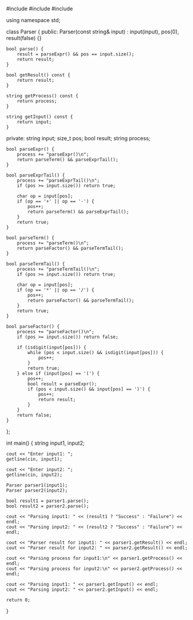 #include <iostream>
#include <string>
#include <cctype>

using namespace std;

class Parser {
public:
    Parser(const string& input) : input(input), pos(0), result(false) {}

    bool parse() {
        result = parseExpr() && pos == input.size();
        return result;
    }

    bool getResult() const {
        return result;
    }

    string getProcess() const {
        return process;
    }

    string getInput() const {
        return input;
    }

private:
    string input;
    size_t pos;
    bool result;
    string process;

    bool parseExpr() {
        process += "parseExpr()\n";
        return parseTerm() && parseExprTail();
    }

    bool parseExprTail() {
        process += "parseExprTail()\n";
        if (pos >= input.size()) return true;

        char op = input[pos];
        if (op == '+' || op == '-') {
            pos++;
            return parseTerm() && parseExprTail();
        }
        return true;
    }

    bool parseTerm() {
        process += "parseTerm()\n";
        return parseFactor() && parseTermTail();
    }

    bool parseTermTail() {
        process += "parseTermTail()\n";
        if (pos >= input.size()) return true;

        char op = input[pos];
        if (op == '*' || op == '/') {
            pos++;
            return parseFactor() && parseTermTail();
        }
        return true;
    }

    bool parseFactor() {
        process += "parseFactor()\n";
        if (pos >= input.size()) return false;

        if (isdigit(input[pos])) {
            while (pos < input.size() && isdigit(input[pos])) {
                pos++;
            }
            return true;
        } else if (input[pos] == '(') {
            pos++;
            bool result = parseExpr();
            if (pos < input.size() && input[pos] == ')') {
                pos++;
                return result;
            }
        }
        return false;
    }
};

int main() {
    string input1, input2;

    cout << "Enter input1: ";
    getline(cin, input1);

    cout << "Enter input2: ";
    getline(cin, input2);

    Parser parser1(input1);
    Parser parser2(input2);

    bool result1 = parser1.parse();
    bool result2 = parser2.parse();

    cout << "Parsing input1: " << (result1 ? "Success" : "Failure") << endl;
    cout << "Parsing input2: " << (result2 ? "Success" : "Failure") << endl;

    cout << "Parser result for input1: " << parser1.getResult() << endl;
    cout << "Parser result for input2: " << parser2.getResult() << endl;

    cout << "Parsing process for input1:\n" << parser1.getProcess() << endl;
    cout << "Parsing process for input2:\n" << parser2.getProcess() << endl;

    cout << "Parsing input1: " << parser1.getInput() << endl;
    cout << "Parsing input2: " << parser2.getInput() << endl;

    return 0;
}
